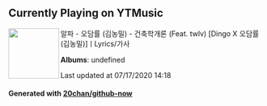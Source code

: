 ## Currently Playing on YTMusic

[<img align="left" width="100" src="https://i.ytimg.com/vi/Gv2dYWkB_NY/sddefault.jpg?sqp=-oaymwEWCJADEOEBIAQqCghqEJQEGHgg6AJIWg&rs">](https://music.youtube.com/channel/UCGuE0TrBNIZKfordUwAQe2w)

알파 - 오담률 (김농밀) - 건축학개론 (Feat. twlv) [Dingo X 오담률 (김농밀)]ㅣLyrics/가사

**Albums**: undefined

Last updated at 07/17/2020 14:18

#### Generated with [20chan/github-now](https://github.com/20chan/github-now)
